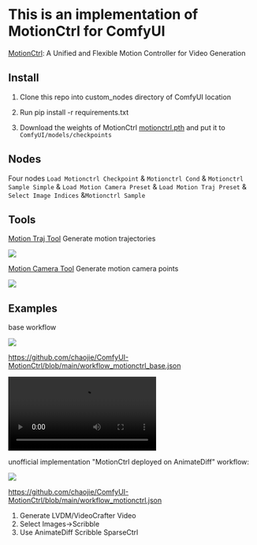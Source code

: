 # This is an implementation of MotionCtrl for ComfyUI

[MotionCtrl](https://github.com/TencentARC/MotionCtrl): A Unified and Flexible Motion Controller for Video Generation 

## Install

1. Clone this repo into custom_nodes directory of ComfyUI location

2. Run pip install -r requirements.txt

3. Download the weights of MotionCtrl  [motionctrl.pth](https://huggingface.co/TencentARC/MotionCtrl/blob/main/motionctrl.pth) and put it to `ComfyUI/models/checkpoints`

## Nodes

Four nodes `Load Motionctrl Checkpoint` & `Motionctrl Cond` & `Motionctrl Sample Simple` & `Load Motion Camera Preset` & `Load Motion Traj Preset` & `Select Image Indices` &`Motionctrl Sample`

## Tools

[Motion Traj Tool](https://chaojie.github.io/ComfyUI-MotionCtrl/tools/draw.html) Generate motion trajectories

<img src="assets/traj.png" raw=true>

[Motion Camera Tool](https://chaojie.github.io/ComfyUI-MotionCtrl/tools/index.html) Generate motion camera points

<img src="assets/camera.png" raw=true>

## Examples

base workflow

<img src="assets/base_wf.png" raw=true>

https://github.com/chaojie/ComfyUI-MotionCtrl/blob/main/workflow_motionctrl_base.json

<video controls autoplay="true">
    <source 
   src="assets/dog.mp4" 
   type="video/mp4" 
  />
</video>

unofficial implementation "MotionCtrl deployed on AnimateDiff" workflow:

<img src="assets/scribble_wf.png" raw=true>

https://github.com/chaojie/ComfyUI-MotionCtrl/blob/main/workflow_motionctrl.json

1. Generate LVDM/VideoCrafter Video
2. Select Images->Scribble
3. Use AnimateDiff Scribble SparseCtrl
